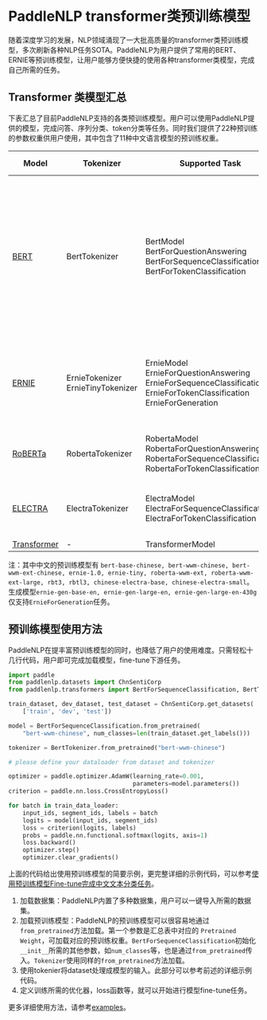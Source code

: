 # PaddleNLP transformer类预训练模型

随着深度学习的发展，NLP领域涌现了一大批高质量的transformer类预训练模型，多次刷新各种NLP任务SOTA。PaddleNLP为用户提供了常用的BERT、ERNIE等预训练模型，让用户能够方便快捷的使用各种transformer类模型，完成自己所需的任务。


## Transformer 类模型汇总

下表汇总了目前PaddleNLP支持的各类预训练模型。用户可以使用PaddleNLP提供的模型，完成问答、序列分类、token分类等任务。同时我们提供了22种预训练的参数权重供用户使用，其中包含了11种中文语言模型的预训练权重。

| Model | Tokenizer| Supported Task| Pretrained Weight|
|---|---|---|---|
| [BERT](https://arxiv.org/abs/1810.04805) | BertTokenizer|BertModel<br> BertForQuestionAnswering<br> BertForSequenceClassification<br>BertForTokenClassification| `bert-base-uncased`<br> `bert-large-uncased` <br>`bert-base-multilingual-uncased` <br>`bert-base-cased`<br> `bert-base-chinese`<br> `bert-base-multilingual-cased`<br> `bert-large-cased`<br> `bert-wwm-chinese`<br> `bert-wwm-ext-chinese` |
|[ERNIE](https://arxiv.org/abs/1904.09223)|ErnieTokenizer<br>ErnieTinyTokenizer|ErnieModel<br> ErnieForQuestionAnswering<br> ErnieForSequenceClassification<br> ErnieForTokenClassification<br> ErnieForGeneration| `ernie-1.0`<br> `ernie-tiny`<br> `ernie-2.0-en`<br> `ernie-2.0-large-en`<br>`ernie-gen-base-en`<br>`ernie-gen-large-en`<br>`ernie-gen-large-en-430g`|
|[RoBERTa](https://arxiv.org/abs/1907.11692)|RobertaTokenizer| RobertaModel<br>RobertaForQuestionAnswering<br>RobertaForSequenceClassification<br>RobertaForTokenClassification| `roberta-wwm-ext`<br> `roberta-wwm-ext-large`<br> `rbt3`<br> `rbtl3`|
|[ELECTRA](https://arxiv.org/abs/2003.10555) |ElectraTokenizer| ElectraModel<br>ElectraForSequenceClassification<br>ElectraForTokenClassification<br>|`electra-small`<br> `electra-base`<br> `electra-large`<br> `chinese-electra-small`<br> `chinese-electra-base`<br>|
|[Transformer](https://arxiv.org/abs/1706.03762) |- | TransformerModel | - |

注：其中中文的预训练模型有 `bert-base-chinese, bert-wwm-chinese, bert-wwm-ext-chinese, ernie-1.0, ernie-tiny, roberta-wwm-ext, roberta-wwm-ext-large, rbt3, rbtl3, chinese-electra-base, chinese-electra-small`。生成模型`ernie-gen-base-en, ernie-gen-large-en, ernie-gen-large-en-430g`仅支持`ErnieForGeneration`任务。

## 预训练模型使用方法

PaddleNLP在提丰富预训练模型的同时，也降低了用户的使用难度。只需轻松十几行代码，用户即可完成加载模型，fine-tune下游任务。

```python
import paddle
from paddlenlp.datasets import ChnSentiCorp
from paddlenlp.transformers import BertForSequenceClassification, BertTokenizer

train_dataset, dev_dataset, test_dataset = ChnSentiCorp.get_datasets(
    ['train', 'dev', 'test'])

model = BertForSequenceClassification.from_pretrained(
    "bert-wwm-chinese", num_classes=len(train_dataset.get_labels()))

tokenizer = BertTokenizer.from_pretrained("bert-wwm-chinese")

# please define your dataloader from dataset and tokenizer

optimizer = paddle.optimizer.AdamW(learning_rate=0.001,
                                   parameters=model.parameters())
criterion = paddle.nn.loss.CrossEntropyLoss()

for batch in train_data_loader:
    input_ids, segment_ids, labels = batch
    logits = model(input_ids, segment_ids)
    loss = criterion(logits, labels)
    probs = paddle.nn.functional.softmax(logits, axis=1)
    loss.backward()
    optimizer.step()
    optimizer.clear_gradients()
```

上面的代码给出使用预训练模型的简要示例，更完整详细的示例代码，可以参考[使用预训练模型Fine-tune完成中文文本分类任务](https://github.com/PaddlePaddle/models/tree/develop/PaddleNLP/examples/text_classification/pretrained_models)。

1. 加载数据集：PaddleNLP内置了多种数据集，用户可以一键导入所需的数据集。
2. 加载预训练模型：PaddleNLP的预训练模型可以很容易地通过`from_pretrained`方法加载。第一个参数是汇总表中对应的 `Pretrained Weight`，可加载对应的预训练权重。`BertForSequenceClassification`初始化`__init__`所需的其他参数，如`num_classes`等，也是通过`from_pretrained`传入。`Tokenizer`使用同样的`from_pretrained`方法加载。
3. 使用tokenier将dataset处理成模型的输入。此部分可以参考前述的详细示例代码。
4. 定义训练所需的优化器，loss函数等，就可以开始进行模型fine-tune任务。

更多详细使用方法，请参考[examples](https://github.com/PaddlePaddle/models/tree/develop/PaddleNLP/examples)。
